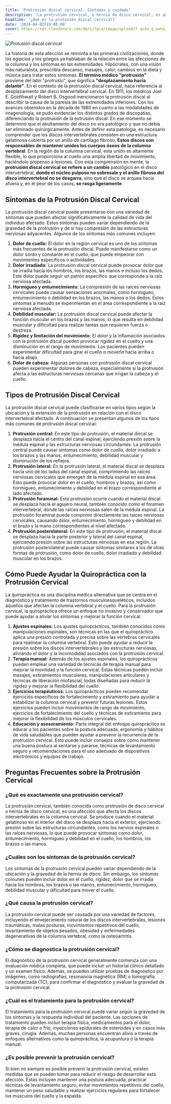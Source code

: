 ```yaml
---
title: 'Protrusión discal cervical: Síntomas y cuidado'
description: 'La protrusión cervical, o hernia de disco cervical, es una afección que afecta los discos intervertebrales en la columna cervical.'
headline: '¿Qué es la protusión discal cervical?'
date: '2024-04-02T19:00:00'
cover: https://res.cloudinary.com/dqrtj7gca/image/upload/f_auto,q_auto/v1/website/blog/protrusion-cervical
---
```

![Protusión discal cervical](https://res.cloudinary.com/dqrtj7gca/image/upload/f_auto,q_auto/v1/website/blog/protrusion-cervical)

La historia de esta afección se remonta a las primeras civilizaciones, donde los egipcios y los griegos ya hablaban de la relación entre las afecciones de la columna y los síntomas en las extremidades. Hipócrates, con una visión más naturalista, prescribía descanso, masajes, calor, cambios en la dieta y música para tratar estos síntomas.
**El término médico "protrusión"** proviene del latín "protrusĭo", que significa **"desplazamiento hacia delante"**. En el contexto de la protrusión discal cervical, hace referencia al desplazamiento del disco intervertebral cervical.
En 1911, los médicos Joel E. Goldthwait y Robert B. Osgood mencionaron la protrusión discal al describir la causa de la paresia de las extremidades inferiores. Con los avances obtenidos en la década de 1980 en cuanto a las modalidades de imagenología, se pudo evidenciar los distintos grados de discopatías, diferenciando la protrusión de la extrusión discal. En ese momento se determinó que el abultamiento del disco no era patológico y que no debía ser eliminado quirúrgicamente.
Antes de definir esta patología, es necesario comprender que los discos intervertebrales consisten en una estructura gelatinosa cubierta por un anillo de cartílago fibroso. **Estos discos son responsables de mantener unidos los cuerpos óseos de la columna vertebral**. En la región de la columna cervical, esta unión es altamente flexible, lo que proporciona al cuello una amplia libertad de movimiento, haciéndolo propenso a lesiones. Con esta comprensión en mente, la **protrusión discal cervical se refiere a un cambio** patológico en el disco intervertebral, **donde el núcleo pulposo no sobresale y el anillo fibroso del disco intervertebral no se desgarra**, sino que el disco se arquea hacia afuera y, en el peor de los casos, **se rasga ligeramente**.
## Síntomas de la Protrusión Discal Cervical
La protrusión discal cervical puede presentarse con una variedad de síntomas que pueden afectar significativamente la calidad de vida del individuo afectado. Estos síntomas pueden variar dependiendo de la gravedad de la protrusión y de si hay compresión de las estructuras nerviosas adyacentes. Algunos de los síntomas más comunes incluyen:
1) **Dolor de cuello:** El dolor en la región cervical es uno de los síntomas más frecuentes de la protrusión discal. Puede manifestarse como un dolor sordo y constante en el cuello, que puede empeorar con movimientos específicos o actividades.
2) **Dolor irradiado:** La protrusión discal cervical puede provocar dolor que se irradia hacia los hombros, los brazos, las manos e incluso los dedos. Este dolor puede seguir un patrón específico que corresponde a la raíz nerviosa afectada.
3) **Hormigueo y entumecimiento:** La compresión de las raíces nerviosas cervicales puede causar sensaciones anormales, como hormigueo, entumecimiento o debilidad en los brazos, las manos o los dedos. Estos síntomas a menudo se experimentan en el área correspondiente a la raíz nerviosa afectada.
4) **Debilidad muscular:** La protrusión discal cervical puede afectar la función muscular en los brazos y las manos, lo que resulta en debilidad muscular y dificultad para realizar tareas que requieren fuerza o destreza.
5) **Rigidez y limitación del movimiento:** El dolor y la inflamación asociados con la protrusión discal pueden provocar rigidez en el cuello y una disminución en el rango de movimiento. Los pacientes pueden experimentar dificultad para girar el cuello o moverlo hacia arriba o hacia abajo.
6) **Dolor de cabeza:** Algunas personas con protrusión discal cervical pueden experimentar dolores de cabeza, especialmente si la protrusión afecta a las estructuras nerviosas cercanas que irrigan la cabeza y el cuello.
## Tipos de Protrusión Discal Cervical
La protrusión discal cervical puede clasificarse en varios tipos según la ubicación y la extensión de la protrusión en relación con el disco intervertebral afectado. A continuación se presentan algunos de los tipos más comunes de protrusión discal cervical:
1) **Protrusión central:** En este tipo de protrusión, el material discal se desplaza hacia el centro del canal espinal, ejerciendo presión sobre la médula espinal y las estructuras nerviosas circundantes. La protrusión central puede causar síntomas como dolor de cuello, dolor irradiado a los brazos y las manos, entumecimiento, debilidad muscular y disminución de los reflejos.
2) **Protrusión lateral:** En la protrusión lateral, el material discal se desplaza hacia uno de los lados del canal espinal, comprimiendo las raíces nerviosas cervicales que emergen de la médula espinal en esa área. Esto puede provocar dolor en el cuello, hombros y brazos, así como hormigueo, entumecimiento y debilidad en el brazo correspondiente al lado afectado.
3) **Protrusión foraminal:** Esta protrusión ocurre cuando el material discal se desplaza hacia el agujero neural, también conocido como el foramen intervertebral, donde las raíces nerviosas salen de la médula espinal. La protrusión foraminal puede comprimir directamente las raíces nerviosas cervicales, causando dolor, entumecimiento, hormigueo y debilidad en el brazo y la mano correspondientes al nivel afectado.
4) **Protrusión posterolateral:** En este tipo de protrusión, el material discal se desplaza hacia la parte posterior y lateral del canal espinal, ejerciendo presión sobre las estructuras nerviosas en esa región. La protrusión posterolateral puede causar síntomas similares a los de otras formas de protrusión, como dolor de cuello, dolor irradiado y debilidad muscular en los brazos.
## Cómo Puede Ayudar la Quiropráctica con la Protrusión Cervical
La quiropráctica es una disciplina médica alternativa que se centra en el diagnóstico y tratamiento de trastornos musculoesqueléticos, incluidos aquellos que afectan la columna vertebral y el cuello. Para la protrusión cervical, la quiropráctica ofrece un enfoque no invasivo y conservador que puede ayudar a aliviar los síntomas y mejorar la función cervical.
1) **Ajustes espinales:** Los ajustes quiroprácticos, también conocidos como manipulaciones espinales, son técnicas en las que el quiropráctico aplica una presión controlada y precisa sobre las vértebras cervicales para realinear la columna vertebral. Esto puede ayudar a reducir la presión sobre los discos intervertebrales y las estructuras nerviosas, aliviando el dolor y la incomodidad asociados con la protrusión cervical.
2) **Terapia manual:** Además de los ajustes espinales, los quiroprácticos pueden emplear una variedad de técnicas de terapia manual para mejorar la movilidad y la función cervical. Estas técnicas pueden incluir masajes, estiramientos musculares, manipulaciones articulares y técnicas de liberación miofascial, todas diseñadas para reducir la rigidez y mejorar la flexibilidad del cuello.
3) **Ejercicios terapéuticos:** Los quiroprácticos pueden recomendar ejercicios específicos de fortalecimiento y estiramiento para ayudar a estabilizar la columna cervical y prevenir futuras lesiones. Estos ejercicios pueden incluir movimientos de rango de movimiento, ejercicios de fortalecimiento del cuello y técnicas de estiramiento para mejorar la flexibilidad de los músculos cervicales.
4) **Educación y asesoramiento:** Parte integral del enfoque quiropráctico es educar a los pacientes sobre la postura adecuada, ergonomía y hábitos de vida saludables que pueden ayudar a prevenir la recurrencia de la protrusión cervical. Esto puede incluir consejos sobre cómo mantener una buena postura al sentarse y pararse, técnicas de levantamiento seguro y recomendaciones para el uso adecuado de dispositivos electrónicos y equipos de trabajo.
## Preguntas Frecuentes sobre la Protrusión Cervical
### ¿Qué es exactamente una protrusión cervical?
La protrusión cervical, también conocida como protrusión de disco cervical o hernia de disco cervical, es una afección que afecta los discos intervertebrales en la columna cervical. Se produce cuando el material gelatinoso en el interior del disco se desplaza hacia el exterior, ejerciendo presión sobre las estructuras circundantes, como los nervios espinales o las raíces nerviosas, lo que puede provocar síntomas como dolor, entumecimiento, hormigueo y debilidad en el cuello, los hombros, los brazos o las manos.
### ¿Cuáles son los síntomas de la protrusión cervical?
Los síntomas de la protrusión cervical pueden variar dependiendo de la ubicación y la gravedad de la hernia de disco. Sin embargo, los síntomas comunes pueden incluir dolor en el cuello, rigidez, dolor que se irradia hacia los hombros, los brazos o las manos, entumecimiento, hormigueo, debilidad muscular y dificultad para mover el cuello.
### ¿Qué causa la protrusión cervical?
La protrusión cervical puede ser causada por una variedad de factores, incluyendo el envejecimiento natural de los discos intervertebrales, lesiones traumáticas, malas posturas, movimientos repetitivos del cuello, levantamiento de objetos pesados, obesidad y enfermedades degenerativas de la columna vertebral, como la osteoartritis.
### ¿Cómo se diagnostica la protrusión cervical?
El diagnóstico de la protrusión cervical generalmente comienza con una evaluación médica completa, que puede incluir un historial clínico detallado y un examen físico. Además, se pueden utilizar pruebas de diagnóstico por imágenes, como radiografías, resonancia magnética (RM) o tomografía computarizada (TC), para confirmar el diagnóstico y evaluar la gravedad de la protrusión cervical.
### ¿Cuál es el tratamiento para la protrusión cervical?
El tratamiento para la protrusión cervical puede variar según la gravedad de los síntomas y la respuesta individual del paciente. Las opciones de tratamiento pueden incluir terapia física, medicamentos para el dolor, terapia de calor o frío, inyecciones epidurales de esteroides y en casos más graves, cirugía. Además, muchas personas encuentran alivio a través de enfoques alternativos como la quiropráctica, la acupuntura o la terapia manual.
### ¿Es posible prevenir la protrusión cervical?
Si bien no siempre es posible prevenir la protrusión cervical, existen medidas que se pueden tomar para reducir el riesgo de desarrollar esta afección. Estas incluyen mantener una postura adecuada, practicar técnicas de levantamiento seguro, evitar movimientos repetitivos del cuello, mantener un peso saludable y realizar ejercicios regulares para fortalecer los músculos del cuello y la espalda.
